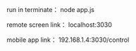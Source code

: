 
<!-- Two device should be in the networl -->

run  in  terminate： node app.js

remote screen link： localhost:3030

mobile app link： 192.168.1.4:3030/control 
<!-- //its my temporaray ip address// -->
<!-- remember if you have changed ip address you have to change the fetch file in control.html  -->